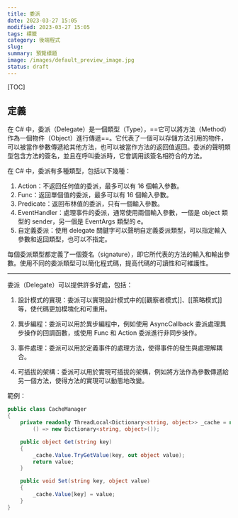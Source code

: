 ```yaml
---
title: 委派
date: 2023-03-27 15:05
modified: 2023-03-27 15:05
tags: 標籤
category: 後端程式
slug:
summary: 預覽標題
image: /images/default_preview_image.jpg
status: draft
---
```


[TOC]

## 定義


在 C# 中，委派（Delegate）是一個類型（Type），==它可以將方法（Method）作為一個物件（Object）進行傳遞==。它代表了一個可以存儲方法引用的物件，可以被當作參數傳遞給其他方法，也可以被當作方法的返回值返回。委派的聲明類型包含方法的簽名，並且在呼叫委派時，它會調用該簽名相符合的方法。

在 C# 中，委派有多種類型，包括以下幾種：

1.  Action：不返回任何值的委派，最多可以有 16 個輸入參數。
2.  Func：返回單個值的委派，最多可以有 16 個輸入參數。
3.  Predicate：返回布林值的委派，只有一個輸入參數。
4.  EventHandler：處理事件的委派，通常使用兩個輸入參數，一個是 object 類型的 sender，另一個是 EventArgs 類型的 e。
5.  自定義委派：使用 delegate 關鍵字可以聲明自定義委派類型，可以指定輸入參數和返回類型，也可以不指定。

每個委派類型都定義了一個簽名（signature），即它所代表的方法的輸入和輸出參數。使用不同的委派類型可以簡化程式碼，提高代碼的可讀性和可維護性。

---


委派（Delegate）可以提供許多好處，包括：

1.  設計模式的實現：委派可以實現設計模式中的[[觀察者模式]]、[[策略模式]]等，使代碼更加模塊化和可重用。
    
2.  異步編程：委派可以用於異步編程中，例如使用 AsyncCallback 委派處理異步操作的回調函數，或使用 Func 和 Action 委派進行非同步操作。
    
3.  事件處理：委派可以用於定義事件的處理方法，使得事件的發生與處理解耦合。
    
4.  可插拔的架構：委派可以用於實現可插拔的架構，例如將方法作為參數傳遞給另一個方法，使得方法的實現可以動態地改變。

範例：

```c#
public class CacheManager
{
    private readonly ThreadLocal<Dictionary<string, object>> _cache = new ThreadLocal<Dictionary<string, object>>(
        () => new Dictionary<string, object>());

    public object Get(string key)
    {
        _cache.Value.TryGetValue(key, out object value);
        return value;
    }

    public void Set(string key, object value)
    {
        _cache.Value[key] = value;
    }
}
```